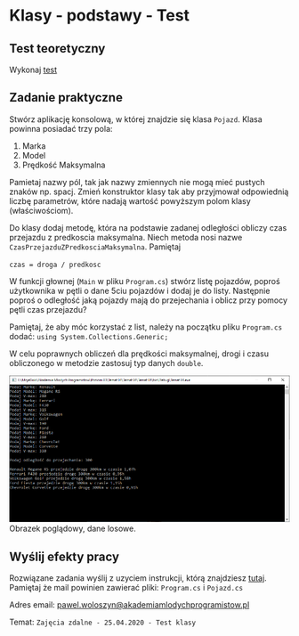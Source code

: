 # Klasy - podstawy - Test

## Test teoretyczny

Wykonaj [test](https://bit.ly/AkademiaMP_P3T1)

## Zadanie praktyczne

Stwórz aplikację konsolową, w której znajdzie się klasa `Pojazd`. Klasa powinna posiadać trzy pola:

1. Marka
2. Model
3. Prędkość Maksymalna

Pamietaj nazwy pól, tak jak nazwy zmiennych nie mogą mieć pustych znaków np. spacj. Zmień konstruktor klasy tak aby przyjmował odpowiednią liczbę parametrów, które nadają wartość powyższym polom klasy (właściwościom).

Do klasy dodaj metodę, która na podstawie zadanej odległości obliczy czas przejazdu z predkoscia maksymalna. Niech metoda nosi nazwe `CzasPrzejazduZPredkosciaMaksymalna`. Pamiętaj

`czas = droga / predkosc`

W funkcji głownej (`Main` w pliku `Program.cs`) stwórz listę pojazdów, poproś użytkownika w pętli o dane 5ciu pojazdów i dodaj je do listy. Następnie poproś o odległość jaką pojazdy mają do przejechania i oblicz przy pomocy pętli czas przejazdu? 

Pamiętaj, że aby móc korzystać z list, należy na początku pliku `Program.cs` dodać: `using System.Collections.Generic;`

W celu poprawnych obliczeń dla prędkości maksymalnej, drogi i czasu obliczonego w metodzie zastosuj typ danych `double`.

![Ostateczny wynik działania programu](Grafiki/t04_screen01.png)
Obrazek poglądowy, dane losowe.

## Wyślij efekty pracy

Rozwiązane zadania wyślij z uzyciem instrukcji, którą znajdziesz [tutaj](https://pawwol90.github.io/amp/ZdalneInstrukcja#wysyłanie-projektu-aplikacji-konsolowej). Pamiętaj że mail powinien zawierać pliki: `Program.cs` i `Pojazd.cs`

Adres email: [pawel.woloszyn@akademiamlodychprogramistow.pl](mailto:pawel.woloszyn@akademiamlodychprogramistow.pl)

Temat: `Zajęcia zdalne - 25.04.2020 - Test klasy`

